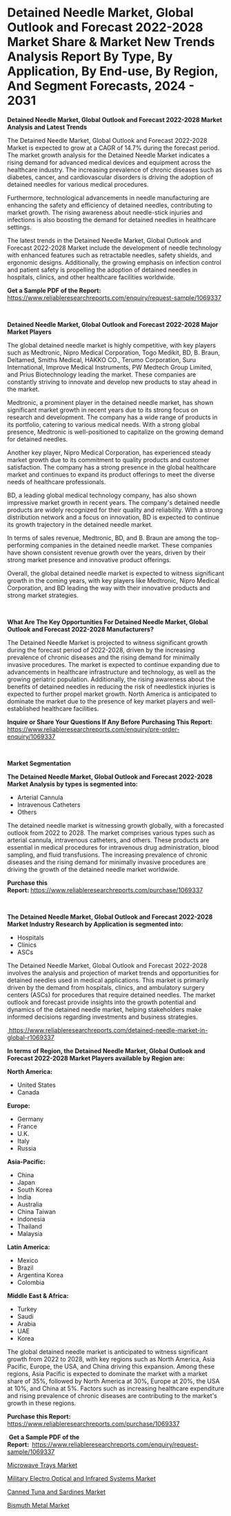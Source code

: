 <p><h1>Detained Needle Market, Global Outlook and Forecast 2022-2028 Market Share & Market New Trends Analysis Report By Type, By Application, By End-use, By Region, And Segment Forecasts, 2024 - 2031</h1></p><p><strong>Detained Needle Market, Global Outlook and Forecast 2022-2028 Market Analysis and Latest Trends</strong></p>
<p><p>The Detained Needle Market, Global Outlook and Forecast 2022-2028 Market is expected to grow at a CAGR of 14.7% during the forecast period. The market growth analysis for the Detained Needle Market indicates a rising demand for advanced medical devices and equipment across the healthcare industry. The increasing prevalence of chronic diseases such as diabetes, cancer, and cardiovascular disorders is driving the adoption of detained needles for various medical procedures. </p><p>Furthermore, technological advancements in needle manufacturing are enhancing the safety and efficiency of detained needles, contributing to market growth. The rising awareness about needle-stick injuries and infections is also boosting the demand for detained needles in healthcare settings. </p><p>The latest trends in the Detained Needle Market, Global Outlook and Forecast 2022-2028 Market include the development of needle technology with enhanced features such as retractable needles, safety shields, and ergonomic designs. Additionally, the growing emphasis on infection control and patient safety is propelling the adoption of detained needles in hospitals, clinics, and other healthcare facilities worldwide.</p></p>
<p><strong>Get a Sample PDF of the Report:&nbsp;</strong> <a href="https://www.reliableresearchreports.com/enquiry/request-sample/1069337">https://www.reliableresearchreports.com/enquiry/request-sample/1069337</a></p>
<p>&nbsp;</p>
<p><strong>Detained Needle Market, Global Outlook and Forecast 2022-2028 Major Market Players</strong></p>
<p><p>The global detained needle market is highly competitive, with key players such as Medtronic, Nipro Medical Corporation, Togo Medikit, BD, B. Braun, Deltamed, Smiths Medical, HAKKO CO., Terumo Corporation, Suru International, Improve Medical Instruments, PW Medtech Group Limited, and Prius Biotechnology leading the market. These companies are constantly striving to innovate and develop new products to stay ahead in the market.</p><p>Medtronic, a prominent player in the detained needle market, has shown significant market growth in recent years due to its strong focus on research and development. The company has a wide range of products in its portfolio, catering to various medical needs. With a strong global presence, Medtronic is well-positioned to capitalize on the growing demand for detained needles.</p><p>Another key player, Nipro Medical Corporation, has experienced steady market growth due to its commitment to quality products and customer satisfaction. The company has a strong presence in the global healthcare market and continues to expand its product offerings to meet the diverse needs of healthcare professionals.</p><p>BD, a leading global medical technology company, has also shown impressive market growth in recent years. The company's detained needle products are widely recognized for their quality and reliability. With a strong distribution network and a focus on innovation, BD is expected to continue its growth trajectory in the detained needle market.</p><p>In terms of sales revenue, Medtronic, BD, and B. Braun are among the top-performing companies in the detained needle market. These companies have shown consistent revenue growth over the years, driven by their strong market presence and innovative product offerings.</p><p>Overall, the global detained needle market is expected to witness significant growth in the coming years, with key players like Medtronic, Nipro Medical Corporation, and BD leading the way with their innovative products and strong market strategies.</p></p>
<p>&nbsp;</p>
<p><strong>What Are The Key Opportunities For Detained Needle Market, Global Outlook and Forecast 2022-2028 Manufacturers?</strong></p>
<p><p>The Detained Needle Market is projected to witness significant growth during the forecast period of 2022-2028, driven by the increasing prevalence of chronic diseases and the rising demand for minimally invasive procedures. The market is expected to continue expanding due to advancements in healthcare infrastructure and technology, as well as the growing geriatric population. Additionally, the rising awareness about the benefits of detained needles in reducing the risk of needlestick injuries is expected to further propel market growth. North America is anticipated to dominate the market due to the presence of key market players and well-established healthcare facilities.</p></p>
<p><strong>Inquire or Share Your Questions If Any Before Purchasing This Report:</strong> <a href="https://www.reliableresearchreports.com/enquiry/pre-order-enquiry/1069337">https://www.reliableresearchreports.com/enquiry/pre-order-enquiry/1069337</a></p>
<p>&nbsp;</p>
<p><strong>Market Segmentation</strong></p>
<p><strong>The Detained Needle Market, Global Outlook and Forecast 2022-2028 Market Analysis by types is segmented into:</strong></p>
<p><ul><li>Arterial Cannula</li><li>Intravenous Catheters</li><li>Others</li></ul></p>
<p><p>The detained needle market is witnessing growth globally, with a forecasted outlook from 2022 to 2028. The market comprises various types such as arterial cannula, intravenous catheters, and others. These products are essential in medical procedures for intravenous drug administration, blood sampling, and fluid transfusions. The increasing prevalence of chronic diseases and the rising demand for minimally invasive procedures are driving the growth of the detained needle market worldwide.</p></p>
<p><strong>Purchase this Report:&nbsp;</strong><a href="https://www.reliableresearchreports.com/purchase/1069337">https://www.reliableresearchreports.com/purchase/1069337</a></p>
<p>&nbsp;</p>
<p><strong>The Detained Needle Market, Global Outlook and Forecast 2022-2028 Market Industry Research by Application is segmented into:</strong></p>
<p><ul><li>Hospitals</li><li>Clinics</li><li>ASCs</li></ul></p>
<p><p>The Detained Needle Market, Global Outlook and Forecast 2022-2028 involves the analysis and projection of market trends and opportunities for detained needles used in medical applications. This market is primarily driven by the demand from hospitals, clinics, and ambulatory surgery centers (ASCs) for procedures that require detained needles. The market outlook and forecast provide insights into the growth potential and dynamics of the detained needle market, helping stakeholders make informed decisions regarding investments and business strategies.</p></p>
<p><a href="https://www.reliableresearchreports.com/detained-needle-market-in-global-r1069337">&nbsp;https://www.reliableresearchreports.com/detained-needle-market-in-global-r1069337</a></p>
<p><strong>In terms of Region, the Detained Needle Market, Global Outlook and Forecast 2022-2028 Market Players available by Region are:</strong></p>
<p>
    <p> <strong> North America: </strong>
        <ul>
            <li>United States</li>
            <li>Canada</li>
        </ul>
        </p> 
    <p> <strong> Europe: </strong>
        <ul>
            <li>Germany</li>
            <li>France</li>
            <li>U.K.</li>
            <li>Italy</li>
            <li>Russia</li>
        </ul>
        </p> 
    <p> <strong> Asia-Pacific: </strong>
        <ul>
            <li>China</li>
            <li>Japan</li>
            <li>South Korea</li>
            <li>India</li>
            <li>Australia</li>
            <li>China Taiwan</li>
            <li>Indonesia</li>
            <li>Thailand</li>
            <li>Malaysia</li>
        </ul>
        </p> 
    <p> <strong> Latin America: </strong>
        <ul>
            <li>Mexico</li>
            <li>Brazil</li>
            <li>Argentina Korea</li>
            <li>Colombia</li>
        </ul>
        </p> 
    <p> <strong> Middle East & Africa: </strong>
        <ul>
            <li>Turkey</li>
            <li>Saudi</li>
            <li>Arabia</li>
            <li>UAE</li>
            <li>Korea</li>
        </ul>
    </p>
    </p>
<p><p>The global detained needle market is anticipated to witness significant growth from 2022 to 2028, with key regions such as North America, Asia Pacific, Europe, the USA, and China driving this expansion. Among these regions, Asia Pacific is expected to dominate the market with a market share of 35%, followed by North America at 30%, Europe at 20%, the USA at 10%, and China at 5%. Factors such as increasing healthcare expenditure and rising prevalence of chronic diseases are contributing to the market's growth in these regions.</p></p>
<p><strong>Purchase this Report: </strong><a href="https://www.reliableresearchreports.com/purchase/1069337">https://www.reliableresearchreports.com/purchase/1069337</a></p>
<p>&nbsp;<strong>Get a Sample PDF of the Report:&nbsp;&nbsp;</strong><a href="https://www.reliableresearchreports.com/enquiry/request-sample/1069337">https://www.reliableresearchreports.com/enquiry/request-sample/1069337</a></p>
<p><strong></strong></p>
<p><p><a href="https://medium.com/@neilrogers69/microwave-trays-market-forecasts-market-trends-and-impact-analysis-2024-2031-758d04234b29">Microwave Trays Market</a></p><p><a href="https://github.com/janetchuadff364/Market-Research-Report-List-1/blob/main/military-electro-optical-and-infrared-systems-market.md">Military Electro Optical and Infrared Systems Market</a></p><p><a href="https://github.com/nicoletavirag/Market-Research-Report-List-4/blob/main/canned-tuna-and-sardines-market.md">Canned Tuna and Sardines Market</a></p><p><a href="https://medium.com/@sallyselcenk46/bismuth-metal-market-research-report-includes-analysis-on-market-size-share-and-growth-rate-at-13-1-536e321d6fb7">Bismuth Metal Market</a></p></p>